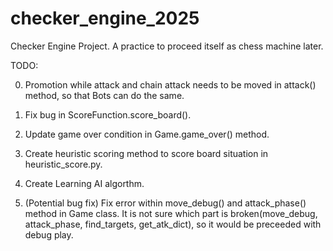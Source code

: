 # checker_engine_2025

Checker Engine Project. A practice to proceed itself as chess machine later.

TODO:

0. Promotion while attack and chain attack needs to be moved in attack() method, so that Bots can do the same.

1. Fix bug in ScoreFunction.score_board().

2. Update game over condition in Game.game_over() method.

3. Create heuristic scoring method to score board situation in heuristic_score.py.

4. Create Learning AI algorthm.

5. (Potential bug fix) Fix error within move_debug() and attack_phase() method in Game class. It is not sure which part is broken(move_debug, attack_phase, find_targets, get_atk_dict), so it would be preceeded with debug play.
